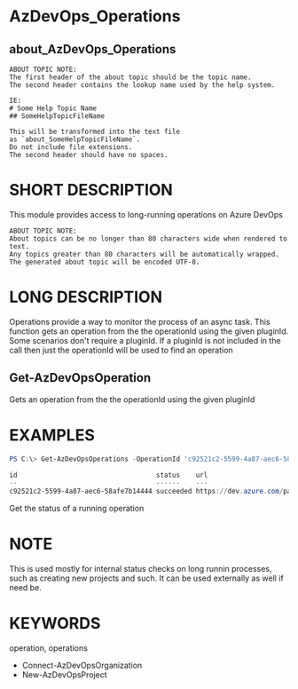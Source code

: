 ﻿# AzDevOps_Operations
## about_AzDevOps_Operations

```
ABOUT TOPIC NOTE:
The first header of the about topic should be the topic name.
The second header contains the lookup name used by the help system.

IE:
# Some Help Topic Name
## SomeHelpTopicFileName

This will be transformed into the text file
as `about_SomeHelpTopicFileName`.
Do not include file extensions.
The second header should have no spaces.
```

# SHORT DESCRIPTION
This module provides access to long-running operations on Azure DevOps

```
ABOUT TOPIC NOTE:
About topics can be no longer than 80 characters wide when rendered to text.
Any topics greater than 80 characters will be automatically wrapped.
The generated about topic will be encoded UTF-8.
```

# LONG DESCRIPTION
Operations provide a way to monitor the process of an async task. This function
gets an operation from the the operationId using the given pluginId. Some 
scenarios don't require a pluginId. If a pluginId is not included in the call 
then just the operationId will be used to find an operation

## Get-AzDevOpsOperation
Gets an operation from the the operationId using the given pluginId

# EXAMPLES
```powershell
PS C:\> Get-AzDevOpsOperations -OperationId 'c92521c2-5599-4a87-aec6-58afe7b14444'

id                                   status    url                                                                               _links
--                                   ------    ---                                                                               ------
c92521c2-5599-4a87-aec6-58afe7b14444 succeeded https://dev.azure.com/patton-tech/_apis/operations/c92521c2-5599-4a87-aec6-58afe7b14444 @{self=}
```

Get the status of a running operation

# NOTE
This is used mostly for internal status checks on long runnin processes, such as
creating new projects and such. It can be used externally as well if need be.

# KEYWORDS
operation, operations

- Connect-AzDevOpsOrganization
- New-AzDevOpsProject